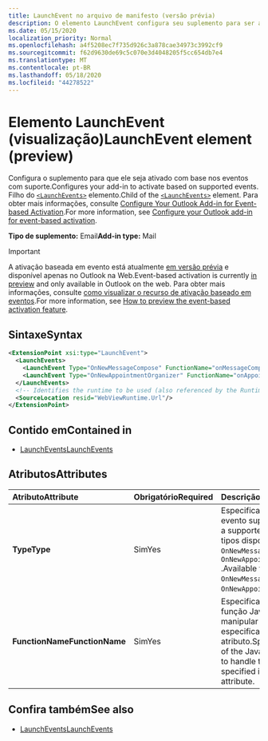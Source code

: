 ```yaml
---
title: LaunchEvent no arquivo de manifesto (versão prévia)
description: O elemento LaunchEvent configura seu suplemento para ser ativado com base nos eventos com suporte.
ms.date: 05/15/2020
localization_priority: Normal
ms.openlocfilehash: a4f5208ec7f735d926c3a878cae34973c3992cf9
ms.sourcegitcommit: f62d9630de69c5c070e3d4048205f5cc654db7e4
ms.translationtype: MT
ms.contentlocale: pt-BR
ms.lasthandoff: 05/18/2020
ms.locfileid: "44278522"
---
```

# <a name="launchevent-element-preview"></a><span data-ttu-id="e0101-103">Elemento LaunchEvent (visualização)</span><span class="sxs-lookup"><span data-stu-id="e0101-103">LaunchEvent element (preview)</span></span>

<span data-ttu-id="e0101-104">Configura o suplemento para que ele seja ativado com base nos eventos com suporte.</span><span class="sxs-lookup"><span data-stu-id="e0101-104">Configures your add-in to activate based on supported events.</span></span> <span data-ttu-id="e0101-105">Filho do [`<LaunchEvents>`](launchevents.md) elemento.</span><span class="sxs-lookup"><span data-stu-id="e0101-105">Child of the [`<LaunchEvents>`](launchevents.md) element.</span></span> <span data-ttu-id="e0101-106">Para obter mais informações, consulte [Configure Your Outlook Add-in for Event-based Activation](../../outlook/autolaunch.md).</span><span class="sxs-lookup"><span data-stu-id="e0101-106">For more information, see [Configure your Outlook add-in for event-based activation](../../outlook/autolaunch.md).</span></span>

<span data-ttu-id="e0101-107">**Tipo de suplemento:** Email</span><span class="sxs-lookup"><span data-stu-id="e0101-107">**Add-in type:** Mail</span></span>

> [!IMPORTANT]
> <span data-ttu-id="e0101-108">A ativação baseada em evento está atualmente [em versão prévia](../../reference/objectmodel/preview-requirement-set/outlook-requirement-set-preview.md) e disponível apenas no Outlook na Web.</span><span class="sxs-lookup"><span data-stu-id="e0101-108">Event-based activation is currently [in preview](../../reference/objectmodel/preview-requirement-set/outlook-requirement-set-preview.md) and only available in Outlook on the web.</span></span> <span data-ttu-id="e0101-109">Para obter mais informações, consulte [como visualizar o recurso de ativação baseado em eventos](../../outlook/autolaunch.md#how-to-preview-the-event-based-activation-feature).</span><span class="sxs-lookup"><span data-stu-id="e0101-109">For more information, see [How to preview the event-based activation feature](../../outlook/autolaunch.md#how-to-preview-the-event-based-activation-feature).</span></span>

## <a name="syntax"></a><span data-ttu-id="e0101-110">Sintaxe</span><span class="sxs-lookup"><span data-stu-id="e0101-110">Syntax</span></span>

```XML
<ExtensionPoint xsi:type="LaunchEvent">
  <LaunchEvents>
    <LaunchEvent Type="OnNewMessageCompose" FunctionName="onMessageComposeHandler"/>
    <LaunchEvent Type="OnNewAppointmentOrganizer" FunctionName="onAppointmentComposeHandler"/>
  </LaunchEvents>
  <!-- Identifies the runtime to be used (also referenced by the Runtime element). -->
  <SourceLocation resid="WebViewRuntime.Url"/>
</ExtensionPoint>
```

## <a name="contained-in"></a><span data-ttu-id="e0101-111">Contido em</span><span class="sxs-lookup"><span data-stu-id="e0101-111">Contained in</span></span>

- [<span data-ttu-id="e0101-112">LaunchEvents</span><span class="sxs-lookup"><span data-stu-id="e0101-112">LaunchEvents</span></span>](launchevents.md)

## <a name="attributes"></a><span data-ttu-id="e0101-113">Atributos</span><span class="sxs-lookup"><span data-stu-id="e0101-113">Attributes</span></span>

|  <span data-ttu-id="e0101-114">Atributo</span><span class="sxs-lookup"><span data-stu-id="e0101-114">Attribute</span></span>  |  <span data-ttu-id="e0101-115">Obrigatório</span><span class="sxs-lookup"><span data-stu-id="e0101-115">Required</span></span>  |  <span data-ttu-id="e0101-116">Descrição</span><span class="sxs-lookup"><span data-stu-id="e0101-116">Description</span></span>  |
|:-----|:-----|:-----|
|  <span data-ttu-id="e0101-117">**Type**</span><span class="sxs-lookup"><span data-stu-id="e0101-117">**Type**</span></span>  |  <span data-ttu-id="e0101-118">Sim</span><span class="sxs-lookup"><span data-stu-id="e0101-118">Yes</span></span>  | <span data-ttu-id="e0101-119">Especifica um tipo de evento suportado.</span><span class="sxs-lookup"><span data-stu-id="e0101-119">Specifies a supported event type.</span></span> <span data-ttu-id="e0101-120">Os tipos disponíveis são `OnNewMessageCompose` e `OnNewAppointmentOrganizer` .</span><span class="sxs-lookup"><span data-stu-id="e0101-120">Available types are `OnNewMessageCompose` and `OnNewAppointmentOrganizer`.</span></span> |
|  <span data-ttu-id="e0101-121">**FunctionName**</span><span class="sxs-lookup"><span data-stu-id="e0101-121">**FunctionName**</span></span>  |  <span data-ttu-id="e0101-122">Sim</span><span class="sxs-lookup"><span data-stu-id="e0101-122">Yes</span></span>  | <span data-ttu-id="e0101-123">Especifica o nome da função JavaScript para manipular o evento especificado no `Type` atributo.</span><span class="sxs-lookup"><span data-stu-id="e0101-123">Specifies the name of the JavaScript function to handle the event specified in the `Type` attribute.</span></span> |

## <a name="see-also"></a><span data-ttu-id="e0101-124">Confira também</span><span class="sxs-lookup"><span data-stu-id="e0101-124">See also</span></span>

- [<span data-ttu-id="e0101-125">LaunchEvents</span><span class="sxs-lookup"><span data-stu-id="e0101-125">LaunchEvents</span></span>](launchevents.md)
